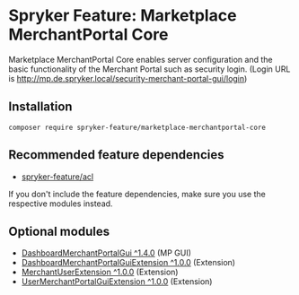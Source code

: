 # Spryker Feature: Marketplace MerchantPortal Core

Marketplace MerchantPortal Core enables server configuration and the basic functionality of the Merchant Portal such as security login. (Login URL is http://mp.de.spryker.local/security-merchant-portal-gui/login)

## Installation

```
composer require spryker-feature/marketplace-merchantportal-core
```

## Recommended feature dependencies
- [spryker-feature/acl](https://github.com/spryker-feature/acl)

If you don't include the feature dependencies, make sure you use the respective modules instead.

## Optional modules
- [DashboardMerchantPortalGui ^1.4.0](https://github.com/spryker/dashboard-merchant-portal-gui) (MP GUI)
- [DashboardMerchantPortalGuiExtension ^1.0.0](https://github.com/spryker/dashboard-merchant-portal-gui-extension) (Extension)
- [MerchantUserExtension ^1.0.0](https://github.com/spryker/merchant-user-extension) (Extension)
- [UserMerchantPortalGuiExtension ^1.0.0](https://github.com/spryker/user-merchant-portal-gui-extension) (Extension)
